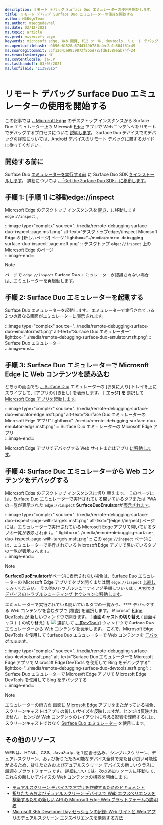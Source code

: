 ```yaml
---
description: リモート デバッグ Surface Duo エミュレーターの使用を開始します。
title: リモート デバッグ Surface Duo エミュレーターの使用を開始する
author: MSEdgeTeam
ms.author: msedgedevrel
ms.date: 02/12/2021
ms.topic: article
ms.prod: microsoft-edge
keywords: microsoft edge, Web 開発, f12 ツール, devtools, リモート デバッグ, android, surface duo
ms.openlocfilehash: a9696e63528a674d349b78fbdec2a1b804f61c49
ms.sourcegitcommit: 6cf12643e9959873f8b5d785fd6158eeab74f424
ms.translationtype: MT
ms.contentlocale: ja-JP
ms.lasthandoff: 03/06/2021
ms.locfileid: "11398015"
---
```

# <a name="get-started-with-remote-debugging-surface-duo-emulators"></a>リモート デバッグ Surface Duo エミュレーターの使用を開始する  

この記事では [、Microsoft Edge][GooglePlayStoreAppsComMicrosoftEmmx] のデスクトップ インスタンスから Surface Duo エミュレーター上の Microsoft [Edge][MicrosoftSurfaceDevicesSurfaceDuo] アプリで Web コンテンツをリモートでデバッグするプロセスについて [説明します][MicrosoftEdge]。  Surface Duo デバイスでのデバッグの詳細については、Android デバイスのリモート デバッグに関するガイド [に従ってください][DevtoolsRemoteDebuggingMain]。  

## <a name="before-you-begin"></a>開始する前に

Surface Duo [エミュレーターを実行する前][MicrosoftDownload100847] に Surface Duo SDK [をインストールします][DualScreenAndroidUseEmulator]。  詳細については [、「Get the Surface Duo SDK」に移動します][DualScreenAndroidGetDuoSdk]。  

## <a name="step-1-navigate-to-edgeinspect"></a>手順 1: [手順 1] に移動edge://inspect  

Microsoft Edge のデスクトップ インスタンスを [開き][MicrosoftEdge]、に移動します `edge://inspect` 。  

:::image type="complex" source="../media/remote-debugging-surface-duo-inspect-page.msft.png" alt-text="デスクトップedge://inspect Microsoft Edge の [新しいページ] ページ" lightbox="../media/remote-debugging-surface-duo-inspect-page.msft.png":::
   デスクトップ `edge://inspect` 上の Microsoft Edge のページ  
:::image-end:::

> [!NOTE]
> ページで `edge://inspect` Surface Duo エミュレーターが認識されない場合 [は、][DualScreenAndroidUseEmulator]エミュレーターを再起動します。  

## <a name="step-2-launch-the-surface-duo-emulator"></a>手順 2: Surface Duo エミュレーターを起動する  

Surface [Duo エミュレーターを起動します][DualScreenAndroidUseEmulator]。  エミュレーターで実行されている 2 つの異なる画面がエミュレーターに表示されます。  

:::image type="complex" source="../media/remote-debugging-surface-duo-emulator.msft.png" alt-text="Surface Duo エミュレーター" lightbox="../media/remote-debugging-surface-duo-emulator.msft.png":::
   Surface Duo エミュレーター  
:::image-end:::  

## <a name="step-3-load-your-web-content-in-microsoft-edge-on-the-surface-duo-emulator"></a>手順 3: Surface Duo エミュレーターで Microsoft Edge に Web コンテンツを読み込む  

どちらの画面でも [、Surface Duo][DualScreenAndroidUseEmulator] エミュレーターの [お気に入り] トレイを上にスワイプして、[アプリの引き出し] を表示します。  [ **エッジ] を** 選択して [Microsoft Edge アプリを起動します][GooglePlayStoreAppsComMicrosoftEmmx]。  

:::image type="complex" source="../media/remote-debugging-surface-duo-emulator-edge.msft.png" alt-text="Surface Duo エミュレーターの Microsoft Edge アプリ" lightbox="../media/remote-debugging-surface-duo-emulator-edge.msft.png":::
   Surface Duo エミュレーターの Microsoft Edge アプリ  
:::image-end:::  

Microsoft Edge アプリでデバッグする Web サイトまたはアプリ [に移動します][GooglePlayStoreAppsComMicrosoftEmmx]。  

## <a name="step-4-debug-your-web-content-from-the-surface-duo-emulator"></a>手順 4: Surface Duo エミュレーターから Web コンテンツをデバッグする  

Microsoft Edge のデスクトップ インスタンスに切り [替えます][MicrosoftEdge]。  このページには、Surface Duo エミュレーターで実行されている開いているタブまたは PWA の一覧が表示された `edge://inspect` **SurfaceDuoEmulator**が[表示されます][DualScreenAndroidUseEmulator]。 [][ProgressiveWebAppsIndex]  

:::image type="complex" source="../media/remote-debugging-surface-duo-inspect-page-with-targets.msft.png" alt-text="[edge://inspect] ページには、エミュレーターで実行されている Microsoft Edge アプリで開いているタブの一覧が表示されます。" lightbox="../media/remote-debugging-surface-duo-inspect-page-with-targets.msft.png":::
   この `edge://inspect` ページには、エミュレーターで実行されている Microsoft Edge アプリで開いているタブの一覧が表示されます。  
:::image-end:::  

> [!NOTE]
> **SurfaceDuoEmulator**がページに表示されない場合は、Surface Duo エミュレーターの Microsoft Edge アプリでタブを開くまたは閉 `edge://inspect` [じ直してみてください][DualScreenAndroidUseEmulator]。 [][GooglePlayStoreAppsComMicrosoftEmmx]  その他のトラブルシューティング手順については [、Android デバイスのトラブルシューティング セクションに移動します][DevtoolsRemoteDebuggingIndexTroubleshootingDevtoolsIsNotDetectingAndroidDevice]。  

エミュレーターで実行されている開いているタブの一覧から、**** デバッグする Web コンテンツを含むタブで [検査] を選択します。  Microsoft [Edge DevTools が][DevtoolsIndex] 新しいウィンドウで開きます。  [ **画面キャストの切り替え** \( 画面キャスト \) の切り替え] を ![ ][ImageToggleScreencastIcon] 選択して [、[DevTools]][DualScreenAndroidUseEmulator] ウィンドウで Surface Duo エミュレーターから Web コンテンツを表示します。  これで、Microsoft Edge DevTools を使用して Surface Duo エミュレーターで Web コンテンツを [デバッグできます][DualScreenAndroidUseEmulator]。  

:::image type="complex" source="../media/remote-debugging-surface-duo-devtools.msft.png" alt-text="Surface Duo エミュレーターで Microsoft Edge アプリで Microsoft Edge DevTools を使用して Bing をデバッグする" lightbox="../media/remote-debugging-surface-duo-devtools.msft.png":::
   Surface Duo エミュレーターで Microsoft Edge アプリで Microsoft Edge DevTools を使用して Bing をデバッグする  
:::image-end:::  

> [!NOTE]
> エミュレーターの両方の [画面に Microsoft Edge][GooglePlayStoreAppsComMicrosoftEmmx] アプリをまたがっている場合、スクリーンキャストはアプリの新しいサイズを反映しますが、ヒンジは反映されません。  ヒンジが Web コンテンツのレイアウトに与える影響を理解するには、スクリーンキャストではなく [Surface Duo エミュレーター][DualScreenAndroidUseEmulator] を使用します。  

## <a name="additional-resources"></a>その他のリソース  

WEB は、HTML、CSS、JavaScript を 1 回書き込み、シングルスクリーン、デュアルスクリーン、および折りたたみ可能なデバイス全体で見た目が良い可能性があるため、折りたたみおよびデュアルスクリーン デバイスの新しいクラスに最適なプラットフォームです。  詳細については、次の追加リソースに移動して、これらの新しいデバイスの Web コンテンツの構築を開始します。  

*   [デュアルスクリーン デバイスでアプリを作成するためのドキュメント][DualScreenIndex]  
*   [折りたたみおよびデュアルスクリーン デバイスで Web エクスペリエンスを構築するための新しい API の Microsoft Edge Web プラットフォームの説明者][GithubMicrosoftedgeMsedgeexplainersFoldablesExplainer]  
*   [Microsoft 365 Developer Day セッションの記録: Web サイトと Web アプリのデュアルスクリーン エクスペリエンスを構築する方法][YoutubeDxrzwsqxpvc]  

<!-- image links -->  

[ImageToggleScreencastIcon]: images/toggle-screencast-icon.msft.png  

<!-- links -->  

[DevtoolsIndex]: ../index.md "Microsoft Edge (Chromium) 開発者ツール | Microsoft Docs"  
[ProgressiveWebAppsIndex]: ../../progressive-web-apps-chromium/index.md "Windows 上のプログレッシブ Web アプリ |Microsoft Docs"  
[DevtoolsRemoteDebuggingMain]: ./index.md "Android デバイスのリモート デバッグの開始|Microsoft Docs"  
[DevtoolsRemoteDebuggingIndexTroubleshootingDevtoolsIsNotDetectingAndroidDevice]: ./index.md#troubleshooting-devtools-is-not-detecting-the-android-device "トラブルシューティング: DevTools が Android デバイスを検出していない - Android デバイスのリモート デバッグを開始する方法|Microsoft Docs"  

[DualScreenIndex]: /dual-screen/index "デュアルスクリーン デバイス向けアプリを作成|Microsoft Docs"  
[DualScreenAndroidUseEmulator]: /dual-screen/android/use-emulator "Surface DUo エミュレーターを使用|Microsoft Docs"  
[DualScreenAndroidGetDuoSdk]: /dual-screen/android/get-duo-sdk "Surface Duo SDK を取得|Microsoft Docs"  

[MicrosoftEdge]: https://www.microsoft.com/edge "新しい Microsoft Edge の導入"  
[MicrosoftSurfaceDevicesSurfaceDuo]: https://www.microsoft.com/surface/devices/surface-duo "Surface Duo の新しい|Microsoft Surface"  
[MicrosoftDownload100847]: https://www.microsoft.com/download/details.aspx?id=100847 "Surface Duo SDK プレビュー リリース のダウンロード |Microsoft ダウンロード センター"  

[GooglePlayStoreAppsComMicrosoftEmmx]: https://play.google.com/store/apps/details?id=com.microsoft.emmx "Microsoft Edge: Web ブラウザー |GooglePlay"  

[GithubMicrosoftedgeMsedgeexplainersFoldablesExplainer]: https://github.com/MicrosoftEdge/MSEdgeExplainers/blob/master/Foldables/explainer.md "折りたたみ可能なデバイスでの啓蒙エクスペリエンスのための Web プラットフォーム プリミティブ - MicrosoftEdge/MSEdgeExplainers |GitHub"  

[YoutubeDxrzwsqxpvc]: https://youtu.be/DXrZWsqXPVc "Web サイトと Web アプリのデュアルスクリーン エクスペリエンスを構築する|YouTube"  
